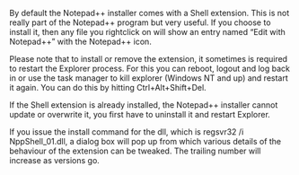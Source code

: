 By default the Notepad++ installer comes with a Shell extension. This is not really part of the Notepad++ program but very useful. If you choose to install it, then any file you rightclick on will show an entry named “Edit with Notepad++” with the Notepad++ icon.

Please note that to install or remove the extension, it sometimes is required to restart the Explorer process. For this you can reboot, logout and log back in or use the task manager to kill explorer (Windows NT and up) and restart it again. You can do this by hitting Ctrl+Alt+Shift+Del.

If the Shell extension is already installed, the Notepad++ installer cannot update or overwrite it, you first have to uninstall it and restart Explorer.

If you issue the install command for the dll, which is regsvr32 /i NppShell_01.dll, a dialog box will pop up from which various details of the behaviour of the extension can be tweaked. The trailing number will increase as versions go.